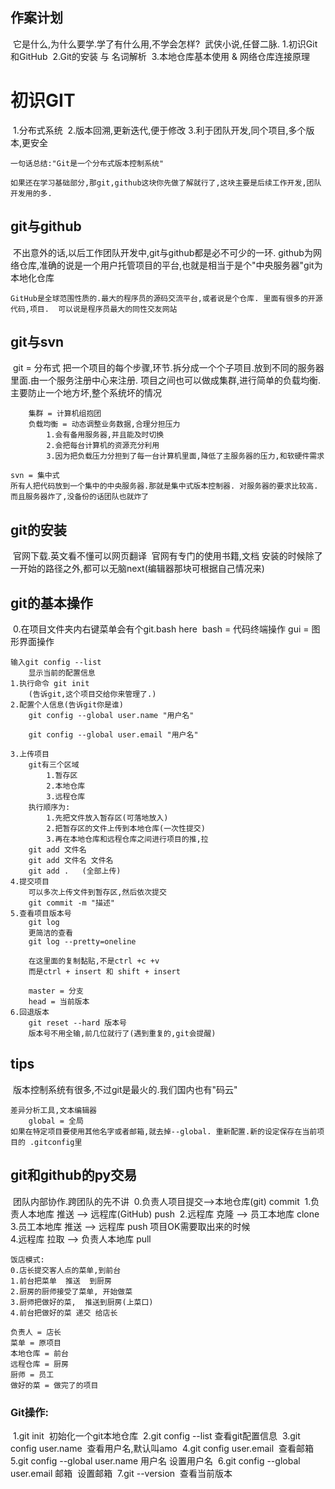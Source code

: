 ## 作案计划
​	它是什么,为什么要学.学了有什么用,不学会怎样?
​	武侠小说,任督二脉. 
​	1.初识Git和GitHub
​	2.Git的安装 与 名词解析
​	3.本地仓库基本使用 & 网络仓库连接原理

# 初识GIT
​	1.分布式系统
​	2.版本回溯,更新迭代,便于修改
​	3.利于团队开发,同个项目,多个版本,更安全

	一句话总结:"Git是一个分布式版本控制系统"
	
	如果还在学习基础部分,那git,github这块你先做了解就行了,这块主要是后续工作开发,团队开发用的多.

## git与github
​	不出意外的话,以后工作团队开发中,git与github都是必不可少的一环.
​	github为网络仓库,准确的说是一个用户托管项目的平台,也就是相当于是个"中央服务器"
​	git为本地化仓库

	GitHub是全球范围性质的.最大的程序员的源码交流平台,或者说是个仓库. 里面有很多的开源代码,项目.  可以说是程序员最大的同性交友网站

## git与svn
​	git = 分布式
​	把一个项目的每个步骤,环节.拆分成一个个子项目.放到不同的服务器里面.由一个服务注册中心来注册. 项目之间也可以做成集群,进行简单的负载均衡.主要防止一个地方坏,整个系统坏的情况

		集群 = 计算机组抱团
		负载均衡 = 动态调整业务数据,合理分担压力
			1.会有备用服务器,并且能及时切换
			2.会把每台计算机的资源充分利用
			3.因为把负载压力分担到了每一台计算机里面,降低了主服务器的压力,和软硬件需求
	
	svn = 集中式
	所有人把代码放到一个集中的中央服务器.那就是集中式版本控制器. 对服务器的要求比较高.而且服务器炸了,没备份的话团队也就炸了

## git的安装
​	官网下载.英文看不懂可以网页翻译
​	官网有专门的使用书籍,文档
​	安装的时候除了一开始的路径之外,都可以无脑next(编辑器那块可根据自己情况来)

## git的基本操作
​	0.在项目文件夹内右键菜单会有个git.bash here
​		bash = 代码终端操作 
​		gui = 图形界面操作

	输入git config --list
		显示当前的配置信息
	1.执行命令 git init 
		(告诉git,这个项目交给你来管理了.)
	2.配置个人信息(告诉git你是谁)
		git config --global user.name "用户名"
		
		git config --global user.email "用户名"
	
	3.上传项目
		git有三个区域
			1.暂存区
			2.本地仓库
			3.远程仓库 
		执行顺序为:
			1.先把文件放入暂存区(可落地放入)
			2.把暂存区的文件上传到本地仓库(一次性提交)
			3.再在本地仓库和远程仓库之间进行项目的推,拉
		git add 文件名
		git add 文件名 文件名
		git add .   (全部上传)
	4.提交项目
		可以多次上传文件到暂存区,然后依次提交
		git commit -m "描述"
	5.查看项目版本号
		git log
		更简洁的查看
		git log --pretty=oneline
	
		在这里面的复制黏贴,不是ctrl +c +v
		而是ctrl + insert 和 shift + insert
	
		master = 分支 
		head = 当前版本
	6.回退版本
		git reset --hard 版本号 
		版本号不用全输,前几位就行了(遇到重复的,git会提醒) 
## tips
​	版本控制系统有很多,不过git是最火的.我们国内也有"码云"

	差异分析工具,文本编辑器
		global = 全局
	如果在特定项目要使用其他名字或者邮箱,就去掉--global. 重新配置.新的设定保存在当前项目的 .gitconfig里

## git和github的py交易
​		团队内部协作.跨团队的先不讲
​	0.负责人项目提交-->本地仓库(git)  commit
​	1.负责人本地库 推送 --> 远程库(GitHub) push
​	2.远程库 克隆 --> 员工本地库 clone
​	3.员工本地库 推送 --> 远程库 push
​		项目OK需要取出来的时候	
​	4.远程库 拉取 --> 负责人本地库 pull

	饭店模式:
	0.店长提交客人点的菜单,到前台
	1.前台把菜单  推送  到厨房
	2.厨房的厨师接受了菜单, 开始做菜
	3.厨师把做好的菜,  推送到厨房(上菜口)
	4.前台把做好的菜 递交 给店长
	
	负责人 = 店长
	菜单 = 原项目
	本地仓库 = 前台
	远程仓库 = 厨房
	厨师 = 员工
	做好的菜 = 做完了的项目

### Git操作:

​	1.git init
​		初始化一个git本地仓库
​	2.git config --list
​		查看git配置信息
​	3.git config user.name
​		查看用户名,默认叫amo
​	4.git config user.email
​		查看邮箱
​	5.git config --global user.name 用户名
​		设置用户名
​	6.git config --global user.email 邮箱
​		设置邮箱
​	7.git --version
​		查看当前版本
​	